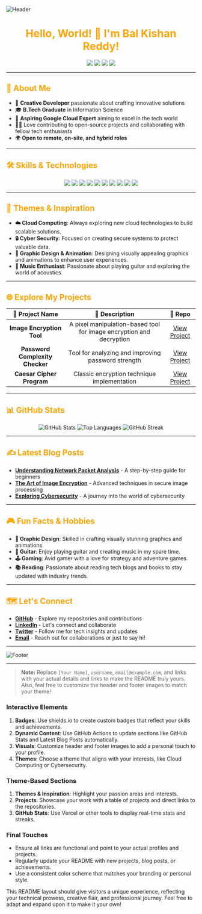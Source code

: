 ![Header](https://raw.githubusercontent.com/username/Krrishn07/master/header.png)

<h1 align="center" style="color:orange;">Hello, World! 🧡 I'm Bal Kishan Reddy!</h1>

<p align="center">
  <a href="https://github.com/username"><img src="https://img.shields.io/github/followers/username?label=Follow&style=social&color=orange"></a>
  <a href="https://www.linkedin.com/in/username"><img src="https://img.shields.io/badge/LinkedIn-Connect-orange?style=flat-square&logo=linkedin&logoColor=black"></a>
  <a href="https://twitter.com/username"><img src="https://img.shields.io/twitter/follow/username?style=social&color=orange"></a>
  <a href="mailto:email@example.com"><img src="https://img.shields.io/badge/Email-Contact%20Me-orange?style=flat-square&logo=gmail&logoColor=black"></a>
</p>

---

<h2 style="color:orange;">🔭 About Me</h2>

- 🌟 **Creative Developer** passionate about crafting innovative solutions
- 🎓 **B.Tech Graduate** in Information Science
- 🎯 **Aspiring Google Cloud Expert** aiming to excel in the tech world
- 🧑‍💻 Love contributing to open-source projects and collaborating with fellow tech enthusiasts
- 🌍 **Open to remote, on-site, and hybrid roles**

---

<h2 style="color:orange;">🛠️ Skills & Technologies</h2>

<p align="center">
  <img src="https://img.shields.io/badge/-Python-orange?style=flat-square&logo=python&logoColor=black" />
  <img src="https://img.shields.io/badge/-SQL-orange?style=flat-square&logo=postgresql&logoColor=black" />
  <img src="https://img.shields.io/badge/-Linux-orange?style=flat-square&logo=linux&logoColor=black" />
  <img src="https://img.shields.io/badge/-Git-orange?style=flat-square&logo=git&logoColor=black" />
  <img src="https://img.shields.io/badge/-GitHub-orange?style=flat-square&logo=github&logoColor=black" />
  <img src="https://img.shields.io/badge/-Tableau-orange?style=flat-square&logo=tableau&logoColor=black" />
  <img src="https://img.shields.io/badge/-Power%20BI-orange?style=flat-square&logo=power-bi&logoColor=black" />
  <img src="https://img.shields.io/badge/-Google%20Cloud-orange?style=flat-square&logo=google-cloud&logoColor=black" />
  <img src="https://img.shields.io/badge/-Kotlin-orange?style=flat-square&logo=kotlin&logoColor=black" />
  <img src="https://img.shields.io/badge/-English%20Language-orange?style=flat-square&logo=british-airways&logoColor=black" />
</p>

---

<h2 style="color:orange;">🌈 Themes & Inspiration</h2>

- **☁️ Cloud Computing**: Always exploring new cloud technologies to build scalable solutions.
- **🔒 Cyber Security**: Focused on creating secure systems to protect valuable data.
- **🎨 Graphic Design & Animation**: Designing visually appealing graphics and animations to enhance user experiences.
- **🎸 Music Enthusiast**: Passionate about playing guitar and exploring the world of acoustics.

---

<h2 style="color:orange;">🌐 Explore My Projects</h2>

| 🚀 Project Name | 🌟 Description | 🔗 Repo |
|:--------------:|:-------------:|:------:|
| **Image Encryption Tool** | A pixel manipulation-based tool for image encryption and decryption | [View Project](https://github.com/username/image-encryption-tool) |
| **Password Complexity Checker** | Tool for analyzing and improving password strength | [View Project](https://github.com/username/password-complexity-checker) |
| **Caesar Cipher Program** | Classic encryption technique implementation | [View Project](https://github.com/username/caesar-cipher-program) |

---

<h2 style="color:orange;">📊 GitHub Stats</h2>

<p align="center">
  <img src="https://github-readme-stats.vercel.app/api?username=Krrishn07&show_icons=true&theme=radical" alt="GitHub Stats" />
  <img src="https://github-readme-stats.vercel.app/api/top-langs/?username=Krrishn07&layout=compact&theme=radical" alt="Top Languages" />
  <img src="https://streak-stats.demolab.com?user=Krrishn07&theme=radical" alt="GitHub Streak" />
</p>

---

<h2 style="color:orange;">✍️ Latest Blog Posts</h2>

- **[Understanding Network Packet Analysis](https://medium.com/@username/understanding-network-packet-analysis-5b9a9b7c9c2f)** - A step-by-step guide for beginners
- **[The Art of Image Encryption](https://medium.com/@username/the-art-of-image-encryption-f3c8a4d7a9a3)** - Advanced techniques in secure image processing
- **[Exploring Cybersecurity](https://medium.com/@username/exploring-cybersecurity-82c9d8e1a7e9)** - A journey into the world of cybersecurity

---

<h2 style="color:orange;">🎮 Fun Facts & Hobbies</h2>

- **🎨 Graphic Design**: Skilled in crafting visually stunning graphics and animations.
- **🎸 Guitar**: Enjoy playing guitar and creating music in my spare time.
- **🕹️ Gaming**: Avid gamer with a love for strategy and adventure games.
- **📚 Reading**: Passionate about reading tech blogs and books to stay updated with industry trends.

---

<h2 style="color:orange;">🗺️ Let's Connect</h2>

- **[GitHub](https://github.com/username)** - Explore my repositories and contributions
- **[LinkedIn](https://linkedin.com/in/username)** - Let's connect and collaborate
- **[Twitter](https://twitter.com/username)** - Follow me for tech insights and updates
- **[Email](mailto:email@example.com)** - Reach out for collaborations or just to say hi!

---

![Footer](https://raw.githubusercontent.com/username/username/master/footer.png)

---

> **Note:** Replace `[Your Name]`, `username`, `email@example.com`, and links with your actual details and links to make the README truly yours. Also, feel free to customize the header and footer images to match your theme!

### Interactive Elements

1. **Badges**: Use shields.io to create custom badges that reflect your skills and achievements.
2. **Dynamic Content**: Use GitHub Actions to update sections like GitHub Stats and Latest Blog Posts automatically.
3. **Visuals**: Customize header and footer images to add a personal touch to your profile.
4. **Themes**: Choose a theme that aligns with your interests, like Cloud Computing or Cybersecurity.

### Theme-Based Sections

1. **Themes & Inspiration**: Highlight your passion areas and interests.
2. **Projects**: Showcase your work with a table of projects and direct links to the repositories.
3. **GitHub Stats**: Use Vercel or other tools to display real-time stats and streaks.

### Final Touches

- Ensure all links are functional and point to your actual profiles and projects.
- Regularly update your README with new projects, blog posts, or achievements.
- Use a consistent color scheme that matches your branding or personal style.

This README layout should give visitors a unique experience, reflecting your technical prowess, creative flair, and professional journey. Feel free to adapt and expand upon it to make it your own!
